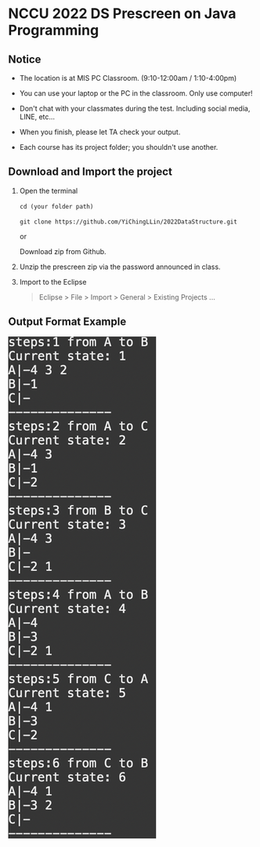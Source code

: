 # NCCU 2022 DS Prescreen on Java Programming

## Notice
- The location is at MIS PC Classroom. (9:10-12:00am / 1:10-4:00pm)

- You can use your laptop or the PC in the classroom. Only use computer!

- Don't chat with your classmates during the test. Including social media, LINE, etc...

- When you finish, please let TA check your output.

- Each course has its project folder; you shouldn't use another.

## Download and Import the project
1.  Open the terminal

    `cd (your folder path)`

    `git clone https://github.com/YiChingLLin/2022DataStructure.git`

    or

    Download zip from Github. 

2. Unzip the prescreen zip via the password announced in class.

3. Import to the Eclipse

    > Eclipse > File > Import > General > Existing Projects ...

## Output Format Example
![alt text](https://github.com/YiChingLLin/2022DSPrescreen/blob/master/output%20example.png)